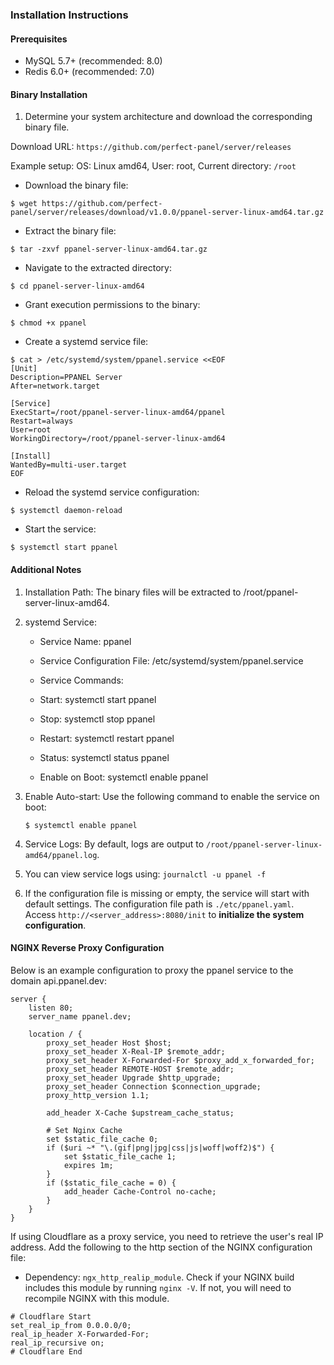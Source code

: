 ### Installation Instructions

#### Prerequisites
- MySQL 5.7+ (recommended: 8.0)
- Redis 6.0+ (recommended: 7.0)

#### Binary Installation

1. Determine your system architecture and download the corresponding binary file.

Download URL: `https://github.com/perfect-panel/server/releases`

Example setup: OS: Linux amd64, User: root, Current directory: `/root`

- Download the binary file:

```shell
$ wget https://github.com/perfect-panel/server/releases/download/v1.0.0/ppanel-server-linux-amd64.tar.gz
```

- Extract the binary file:

```shell
$ tar -zxvf ppanel-server-linux-amd64.tar.gz
```

- Navigate to the extracted directory:

```shell
$ cd ppanel-server-linux-amd64
```

- Grant execution permissions to the binary:

```shell
$ chmod +x ppanel
```

- Create a systemd service file:

```shell
$ cat > /etc/systemd/system/ppanel.service <<EOF
[Unit]
Description=PPANEL Server
After=network.target

[Service]
ExecStart=/root/ppanel-server-linux-amd64/ppanel
Restart=always
User=root
WorkingDirectory=/root/ppanel-server-linux-amd64

[Install]
WantedBy=multi-user.target
EOF
```

- Reload the systemd service configuration:

```shell
$ systemctl daemon-reload
```
- Start the service:

```shell
$ systemctl start ppanel
```

#### Additional Notes

1. Installation Path: The binary files will be extracted to /root/ppanel-server-linux-amd64.

2. systemd Service:
   - Service Name: ppanel
   
   - Service Configuration File: /etc/systemd/system/ppanel.service
   
   - Service Commands:
   
   - Start: systemctl start ppanel
   
   - Stop: systemctl stop ppanel
   
   - Restart: systemctl restart ppanel
   
   - Status: systemctl status ppanel
   
   - Enable on Boot: systemctl enable ppanel

3. Enable Auto-start: Use the following command to enable the service on boot:
    ```shell
    $ systemctl enable ppanel
    ```
4. Service Logs: By default, logs are output to `/root/ppanel-server-linux-amd64/ppanel.log`.

5. You can view service logs using: `journalctl -u ppanel -f`
6. If the configuration file is missing or empty, the service will start with default settings. The configuration file path is `./etc/ppanel.yaml`. Access `http://<server_address>:8080/init` to **initialize the system configuration**.

#### NGINX Reverse Proxy Configuration

Below is an example configuration to proxy the ppanel service to the domain api.ppanel.dev:

```nginx
server {
    listen 80;
    server_name ppanel.dev;

    location / {
        proxy_set_header Host $host;
        proxy_set_header X-Real-IP $remote_addr;
        proxy_set_header X-Forwarded-For $proxy_add_x_forwarded_for;
        proxy_set_header REMOTE-HOST $remote_addr;
        proxy_set_header Upgrade $http_upgrade;
        proxy_set_header Connection $connection_upgrade;
        proxy_http_version 1.1;
        
        add_header X-Cache $upstream_cache_status;
        
        # Set Nginx Cache
        set $static_file_cache 0;
        if ($uri ~* "\.(gif|png|jpg|css|js|woff|woff2)$") {
            set $static_file_cache 1;
            expires 1m;
        }
        if ($static_file_cache = 0) {
            add_header Cache-Control no-cache;
        }
    }
}
```

If using Cloudflare as a proxy service, you need to retrieve the user's real IP address. Add the following to the http section of the NGINX configuration file:

- Dependency: `ngx_http_realip_module`. Check if your NGINX build includes this module by running `nginx -V`. If not, you will need to recompile NGINX with this module.

```nginx
# Cloudflare Start
set_real_ip_from 0.0.0.0/0;
real_ip_header X-Forwarded-For;
real_ip_recursive on;
# Cloudflare End
```